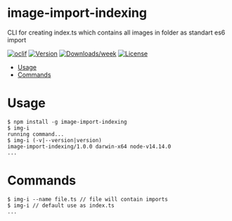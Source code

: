image-import-indexing
=====================

CLI for creating index.ts which contains all images in folder as standart es6 import

[![oclif](https://img.shields.io/badge/cli-oclif-brightgreen.svg)](https://oclif.io)
[![Version](https://img.shields.io/npm/v/image-import-indexing.svg)](https://npmjs.org/package/image-import-indexing)
[![Downloads/week](https://img.shields.io/npm/dw/image-import-indexing.svg)](https://npmjs.org/package/image-import-indexing)
[![License](https://img.shields.io/npm/l/image-import-indexing.svg)](https://github.com/4llower/image-import-indexing/blob/master/LICENSE)

<!-- toc -->
* [Usage](#usage)
* [Commands](#commands)
<!-- tocstop -->
# Usage
<!-- usage -->
```sh-session
$ npm install -g image-import-indexing
$ img-i
running command...
$ img-i (-v|--version|version)
image-import-indexing/1.0.0 darwin-x64 node-v14.14.0
...
```
<!-- usagestop -->
# Commands
<!-- commands -->
```sh-session
$ img-i --name file.ts // file will contain imports
$ img-i // default use as index.ts
...
```
<!-- commandsstop -->
